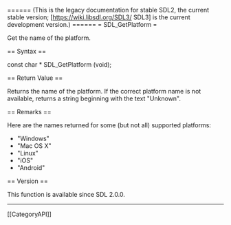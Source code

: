 ====== (This is the legacy documentation for stable SDL2, the current stable version; [https://wiki.libsdl.org/SDL3/ SDL3] is the current development version.) ======
= SDL_GetPlatform =

Get the name of the platform.

== Syntax ==

<syntaxhighlight lang='c'>
const char * SDL_GetPlatform (void);
</syntaxhighlight>

== Return Value ==

Returns the name of the platform. If the correct platform name is not
available, returns a string beginning with the text "Unknown".

== Remarks ==

Here are the names returned for some (but not all) supported platforms:

* "Windows"
* "Mac OS X"
* "Linux"
* "iOS"
* "Android"

== Version ==

This function is available since SDL 2.0.0.

----
[[CategoryAPI]]


